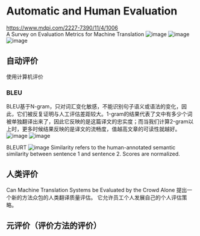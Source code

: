# Automatic and Human Evaluation
https://www.mdpi.com/2227-7390/11/4/1006  
A Survey on Evaluation Metrics for Machine Translation
![image](https://github.com/YRH0/book/assets/74707759/d61d23df-4a2e-4429-9e4d-4878f28e1bba)
![image](https://github.com/YRH0/book/assets/74707759/f4aa905d-e860-495f-bd91-60b27bbbd5dc)
![image](https://github.com/YRH0/book/assets/74707759/de612494-f5b9-49c9-b678-77ded3d5a2ac)

## 自动评价
使用计算机评价
### BLEU
BLEU基于N-gram，只对词汇变化敏感，不能识别句子语义或语法的变化，因此，它们被反复证明与人工评估差距较大。1-gram的结果代表了文中有多少个词被单独翻译出来了，因此它反映的是这篇译文的忠实度；而当我们计算2-gram以上时，更多时候结果反映的是译文的流畅度，值越高文章的可读性就越好。
![image](https://github.com/YRH0/book/assets/74707759/be9ee79b-b1b1-43ac-835e-ca2293ac3457)
![image](https://github.com/YRH0/book/assets/74707759/5990368f-df32-4ef8-9650-96faa5bc5bb6)

BLEURT
![image](https://github.com/YRH0/book/assets/74707759/926713fd-bc32-4d41-be4c-69a779a7065e)
Similarity refers to the human-annotated semantic similarity between sentence 1 and sentence 2. Scores are normalized.

## 人类评价
Can Machine Translation Systems be Evaluated by the Crowd Alone
提出一个新的方法众包的人类翻译质量评估。
它允许员工个人发展自己的个人评估策略。

## 元评价（评价方法的评价）

